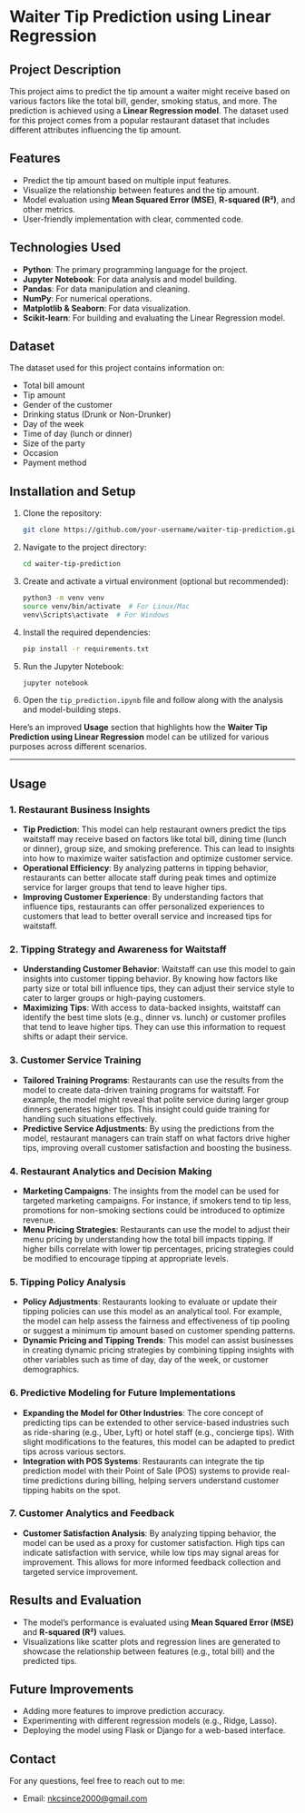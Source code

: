 # Waiter Tip Prediction using Linear Regression

## Project Description
This project aims to predict the tip amount a waiter might receive based on various factors like the total bill, gender, smoking status, and more. The prediction is achieved using a **Linear Regression model**. The dataset used for this project comes from a popular restaurant dataset that includes different attributes influencing the tip amount.

## Features
- Predict the tip amount based on multiple input features.
- Visualize the relationship between features and the tip amount.
- Model evaluation using **Mean Squared Error (MSE)**, **R-squared (R²)**, and other metrics.
- User-friendly implementation with clear, commented code.
  
## Technologies Used
- **Python**: The primary programming language for the project.
- **Jupyter Notebook**: For data analysis and model building.
- **Pandas**: For data manipulation and cleaning.
- **NumPy**: For numerical operations.
- **Matplotlib & Seaborn**: For data visualization.
- **Scikit-learn**: For building and evaluating the Linear Regression model.

## Dataset
The dataset used for this project contains information on:
- Total bill amount
- Tip amount
- Gender of the customer
- Drinking status (Drunk or Non-Drunker)
- Day of the week
- Time of day (lunch or dinner)
- Size of the party
- Occasion
- Payment method

## Installation and Setup

1. Clone the repository:
   ```bash
   git clone https://github.com/your-username/waiter-tip-prediction.git
   ```

2. Navigate to the project directory:
   ```bash
   cd waiter-tip-prediction
   ```

3. Create and activate a virtual environment (optional but recommended):
   ```bash
   python3 -m venv venv
   source venv/bin/activate  # For Linux/Mac
   venv\Scripts\activate  # For Windows
   ```

4. Install the required dependencies:
   ```bash
   pip install -r requirements.txt
   ```

5. Run the Jupyter Notebook:
   ```bash
   jupyter notebook
   ```

6. Open the `tip_prediction.ipynb` file and follow along with the analysis and model-building steps.

Here’s an improved **Usage** section that highlights how the **Waiter Tip Prediction using Linear Regression** model can be utilized for various purposes across different scenarios.

---

## Usage

### 1. **Restaurant Business Insights**
   - **Tip Prediction**: This model can help restaurant owners predict the tips waitstaff may receive based on factors like total bill, dining time (lunch or dinner), group size, and smoking preference. This can lead to insights into how to maximize waiter satisfaction and optimize customer service.
   - **Operational Efficiency**: By analyzing patterns in tipping behavior, restaurants can better allocate staff during peak times and optimize service for larger groups that tend to leave higher tips.
   - **Improving Customer Experience**: By understanding factors that influence tips, restaurants can offer personalized experiences to customers that lead to better overall service and increased tips for waitstaff.

### 2. **Tipping Strategy and Awareness for Waitstaff**
   - **Understanding Customer Behavior**: Waitstaff can use this model to gain insights into customer tipping behavior. By knowing how factors like party size or total bill influence tips, they can adjust their service style to cater to larger groups or high-paying customers.
   - **Maximizing Tips**: With access to data-backed insights, waitstaff can identify the best time slots (e.g., dinner vs. lunch) or customer profiles that tend to leave higher tips. They can use this information to request shifts or adapt their service.

### 3. **Customer Service Training**
   - **Tailored Training Programs**: Restaurants can use the results from the model to create data-driven training programs for waitstaff. For example, the model might reveal that polite service during larger group dinners generates higher tips. This insight could guide training for handling such situations effectively.
   - **Predictive Service Adjustments**: By using the predictions from the model, restaurant managers can train staff on what factors drive higher tips, improving overall customer satisfaction and boosting the business.

### 4. **Restaurant Analytics and Decision Making**
   - **Marketing Campaigns**: The insights from the model can be used for targeted marketing campaigns. For instance, if smokers tend to tip less, promotions for non-smoking sections could be introduced to optimize revenue.
   - **Menu Pricing Strategies**: Restaurants can use the model to adjust their menu pricing by understanding how the total bill impacts tipping. If higher bills correlate with lower tip percentages, pricing strategies could be modified to encourage tipping at appropriate levels.

### 5. **Tipping Policy Analysis**
   - **Policy Adjustments**: Restaurants looking to evaluate or update their tipping policies can use this model as an analytical tool. For example, the model can help assess the fairness and effectiveness of tip pooling or suggest a minimum tip amount based on customer spending patterns.
   - **Dynamic Pricing and Tipping Trends**: This model can assist businesses in creating dynamic pricing strategies by combining tipping insights with other variables such as time of day, day of the week, or customer demographics.

### 6. **Predictive Modeling for Future Implementations**
   - **Expanding the Model for Other Industries**: The core concept of predicting tips can be extended to other service-based industries such as ride-sharing (e.g., Uber, Lyft) or hotel staff (e.g., concierge tips). With slight modifications to the features, this model can be adapted to predict tips across various sectors.
   - **Integration with POS Systems**: Restaurants can integrate the tip prediction model with their Point of Sale (POS) systems to provide real-time predictions during billing, helping servers understand customer tipping habits on the spot.

### 7. **Customer Analytics and Feedback**
   - **Customer Satisfaction Analysis**: By analyzing tipping behavior, the model can be used as a proxy for customer satisfaction. High tips can indicate satisfaction with service, while low tips may signal areas for improvement. This allows for more informed feedback collection and targeted service improvement.

## Results and Evaluation
- The model’s performance is evaluated using **Mean Squared Error (MSE)** and **R-squared (R²)** values.
- Visualizations like scatter plots and regression lines are generated to showcase the relationship between features (e.g., total bill) and the predicted tips.

## Future Improvements
- Adding more features to improve prediction accuracy.
- Experimenting with different regression models (e.g., Ridge, Lasso).
- Deploying the model using Flask or Django for a web-based interface.

## Contact
For any questions, feel free to reach out to me:
- Email: nkcsince2000@gmail.com
